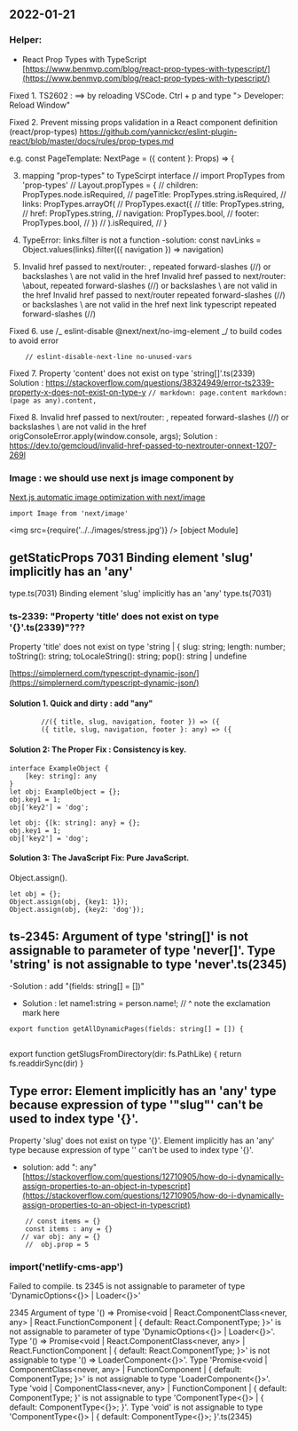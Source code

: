 ## 2022-01-21

### Helper:

- React Prop Types with TypeScript
  [https://www.benmvp.com/blog/react-prop-types-with-typescript/](https://www.benmvp.com/blog/react-prop-types-with-typescript/)

Fixed 1. TS2602 :
==> by reloading VSCode.
Ctrl + p and type "> Developer: Reload Window"

Fixed 2. Prevent missing props validation in a React component definition (react/prop-types)
https://github.com/yannickcr/eslint-plugin-react/blob/master/docs/rules/prop-types.md

e.g. const PageTemplate: NextPage<Props> = ({ content }: Props) => {

3. mapping "prop-types" to TypeScirpt interface
   // import PropTypes from 'prop-types'
   // Layout.propTypes = {
   // children: PropTypes.node.isRequired,
   // pageTitle: PropTypes.string.isRequired,
   // links: PropTypes.arrayOf(
   // PropTypes.exact({
   // title: PropTypes.string,
   // href: PropTypes.string,
   // navigation: PropTypes.bool,
   // footer: PropTypes.bool,
   // })
   // ).isRequired,
   // }

4. TypeError: links.filter is not a function
   -solution:
   const navLinks = Object.values(links).filter(({ navigation }) => navigation)

5. Invalid href passed to next/router: \, repeated forward-slashes (//) or backslashes \ are not valid in the href
   Invalid href passed to next/router: \about, repeated forward-slashes (//) or backslashes \ are not valid in the href
   Invalid href passed to next/router repeated forward-slashes (//) or backslashes \ are not valid in the href
   next link typescript repeated forward-slashes (//)

Fixed 6. use /_ eslint-disable @next/next/no-img-element _/ to build codes to avoid error

```
	// eslint-disable-next-line no-unused-vars
```

Fixed 7. Property 'content' does not exist on type 'string[]'.ts(2339)  
 Solution : https://stackoverflow.com/questions/38324949/error-ts2339-property-x-does-not-exist-on-type-y
`// markdown: page.content markdown: (page as any).content,`

Fixed 8. Invalid href passed to next/router: \, repeated forward-slashes (//) or backslashes \ are not valid in the href
origConsoleError.apply(window.console, args);
Solution : https://dev.to/gemcloud/invalid-href-passed-to-nextrouter-onnext-1207-269l

### Image : we should use next js image component by

[Next.js automatic image optimization with next/image](https://blog.logrocket.com/next-js-automatic-image-optimization-next-image/)

```
import Image from 'next/image'
```

<img src={require('../../images/stress.jpg')} />
[object Module]

## getStaticProps 7031 Binding element 'slug' implicitly has an 'any'

type.ts(7031) Binding element 'slug' implicitly has an 'any' type.ts(7031)

### ts-2339: "Property 'title' does not exist on type '{}'.ts(2339)"???

Property 'title' does not exist on type 'string | { slug: string; length: number; toString(): string; toLocaleString(): string; pop(): string | undefine

[https://simplernerd.com/typescript-dynamic-json/](https://simplernerd.com/typescript-dynamic-json/)

#### Solution 1. Quick and dirty : add "any"

```
		//({ title, slug, navigation, footer }) => ({
		({ title, slug, navigation, footer }: any) => ({

```

#### Solution 2: The Proper Fix : Consistency is key.

```
interface ExampleObject {
    [key: string]: any
}
let obj: ExampleObject = {};
obj.key1 = 1;
obj['key2'] = 'dog';

```

```
let obj: {[k: string]: any} = {};
obj.key1 = 1;
obj['key2'] = 'dog';

```

#### Solution 3: The JavaScript Fix: Pure JavaScript.

Object.assign().

```
let obj = {};
Object.assign(obj, {key1: 1});
Object.assign(obj, {key2: 'dog'});

```

## ts-2345: Argument of type 'string[]' is not assignable to parameter of type 'never[]'. Type 'string' is not assignable to type 'never'.ts(2345)

-Solution : add "(fields: string[] = [])"

- Solution : let name1:string = person.name!;
  // ^ note the exclamation mark here

```
export function getAllDynamicPages(fields: string[] = []) {
```

##

export function getSlugsFromDirectory(dir: fs.PathLike) {
return fs.readdirSync(dir)
}

## Type error: Element implicitly has an 'any' type because expression of type '"slug"' can't be used to index type '{}'.

Property 'slug' does not exist on type '{}'.
Element implicitly has an 'any' type because expression of type '' can't be used to index type '{}'.

- solution: add ": any"
  [https://stackoverflow.com/questions/12710905/how-do-i-dynamically-assign-properties-to-an-object-in-typescript](https://stackoverflow.com/questions/12710905/how-do-i-dynamically-assign-properties-to-an-object-in-typescript)

```
	// const items = {}
	const items : any = {}
   // var obj: any = {}
	// 	obj.prop = 5

```

### import('netlify-cms-app')

Failed to compile.
ts 2345 is not assignable to parameter of type 'DynamicOptions<{}> | Loader<{}>'

2345 Argument of type '() => Promise<void | React.ComponentClass<never, any> | React.FunctionComponent<never> | { default: React.ComponentType<never>; }>' is not assignable to parameter of type 'DynamicOptions<{}> | Loader<{}>'.
Type '() => Promise<void | React.ComponentClass<never, any> | React.FunctionComponent<never> | { default: React.ComponentType<never>; }>' is not assignable to type '() => LoaderComponent<{}>'.
Type 'Promise<void | ComponentClass<never, any> | FunctionComponent<never> | { default: ComponentType<never>; }>' is not assignable to type 'LoaderComponent<{}>'.
Type 'void | ComponentClass<never, any> | FunctionComponent<never> | { default: ComponentType<never>; }' is not assignable to type 'ComponentType<{}> | { default: ComponentType<{}>; }'.
Type 'void' is not assignable to type 'ComponentType<{}> | { default: ComponentType<{}>; }'.ts(2345)
